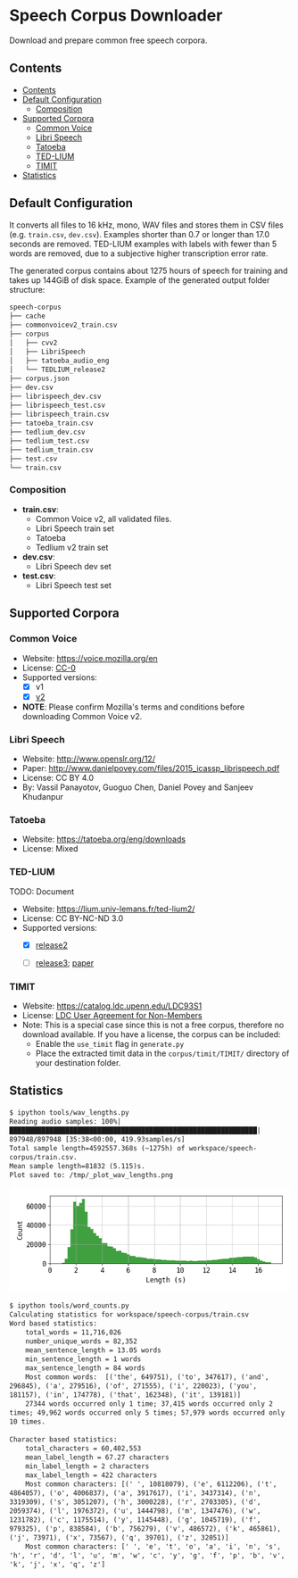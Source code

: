 # Speech Corpus Downloader

Download and prepare common free speech corpora.


## Contents
<!-- TOC_START -->

* [Contents](#contents)
* [Default Configuration](#default-configuration)
  * [Composition](#composition)
* [Supported Corpora](#supported-corpora)
  * [Common Voice](#common-voice)
  * [Libri Speech](#libri-speech)
  * [Tatoeba](#tatoeba)
  * [TED-LIUM](#ted-lium)
  * [TIMIT](#timit)
* [Statistics](#statistics)

<!-- TOC_END -->


## Default Configuration
It converts all files to 16 kHz, mono, WAV files and stores them in CSV files (e.g. `train.csv`, `dev.csv`).
Examples shorter than 0.7 or longer than 17.0 seconds are removed.
TED-LIUM examples with labels with fewer than 5 words are removed, due to a subjective higher transcription 
error rate.

The generated corpus contains about 1275 hours of speech for training and takes up 144GiB of disk space.
Example of the generated output folder structure:
```terminal
speech-corpus
├── cache
├── commonvoicev2_train.csv
├── corpus
│   ├── cvv2
│   ├── LibriSpeech
│   ├── tatoeba_audio_eng
│   └── TEDLIUM_release2
├── corpus.json
├── dev.csv
├── librispeech_dev.csv
├── librispeech_test.csv
├── librispeech_train.csv
├── tatoeba_train.csv
├── tedlium_dev.csv
├── tedlium_test.csv
├── tedlium_train.csv
├── test.csv
└── train.csv
```

### Composition
* **train.csv**:
  * Common Voice v2, all validated files.
  * Libri Speech train set
  * Tatoeba
  * Tedlium v2 train set
* **dev.csv**:
  * Libri Speech dev set
* **test.csv**:
  * Libri Speech test set


## Supported Corpora
### Common Voice
* Website: https://voice.mozilla.org/en
* License: [CC-0](https://voice.mozilla.org/en/datasets)
* Supported versions:
    * [x] v1
    * [x] [v2](https://github.com/mozilla/CorporaCreator/blob/master/README.rst)
* **NOTE**: Please confirm Mozilla's terms and conditions before downloading Common Voice v2.


### Libri Speech
* Website: http://www.openslr.org/12/
* Paper: http://www.danielpovey.com/files/2015_icassp_librispeech.pdf
* License: CC BY 4.0
* By: Vassil Panayotov, Guoguo Chen, Daniel Povey and Sanjeev Khudanpur


### Tatoeba
* Website: https://tatoeba.org/eng/downloads
* License: Mixed


### TED-LIUM
TODO: Document
* Website: https://lium.univ-lemans.fr/ted-lium2/
* License: CC BY-NC-ND 3.0
* Supported versions:
    * [x] [release2](http://www.openslr.org/19/)
    * [ ] [release3](http://www.openslr.org/51/); [paper](https://arxiv.org/abs/1805.04699)


### TIMIT
* Website: https://catalog.ldc.upenn.edu/LDC93S1
* License: [LDC User Agreement for Non-Members](https://catalog.ldc.upenn.edu/license/ldc-non-members-agreement.pdf)
* Note: This is a special case since this is not a free corpus, therefore no download available.
    If you have a license, the corpus can be included:
    * Enable the `use_timit` flag in `generate.py`
    * Place the extracted timit data in the `corpus/timit/TIMIT/` directory of your destination folder.


## Statistics
```terminal
$ ipython tools/wav_lengths.py 
Reading audio samples: 100%|██████████████████████████████████████████████████████████████| 897948/897948 [35:38<00:00, 419.93samples/s]
Total sample length=4592557.368s (~1275h) of workspace/speech-corpus/train.csv.
Mean sample length=81832 (5.115)s.
Plot saved to: /tmp/_plot_wav_lengths.png
```
![Example length distribution plot](images/train_plot_wav_lengths.png)

```terminal
$ ipython tools/word_counts.py 
Calculating statistics for workspace/speech-corpus/train.csv
Word based statistics:
	total_words = 11,716,026
	number_unique_words = 82,352
	mean_sentence_length = 13.05 words
	min_sentence_length = 1 words
	max_sentence_length = 84 words
	Most common words:  [('the', 649751), ('to', 347617), ('and', 296845), ('a', 279516), ('of', 271555), ('i', 220023), ('you', 181157), ('in', 174778), ('that', 162348), ('it', 139181)]
	27344 words occurred only 1 time; 37,415 words occurred only 2 times; 49,962 words occurred only 5 times; 57,979 words occurred only 10 times.

Character based statistics:
	total_characters = 60,402,553
	mean_label_length = 67.27 characters
	min_label_length = 2 characters
	max_label_length = 422 characters
	Most common characters: [(' ', 10818079), ('e', 6112206), ('t', 4864057), ('o', 4006837), ('a', 3917617), ('i', 3437314), ('n', 3319309), ('s', 3051207), ('h', 3000228), ('r', 2703305), ('d', 2059374), ('l', 1976372), ('u', 1444798), ('m', 1347476), ('w', 1231782), ('c', 1175514), ('y', 1145448), ('g', 1045719), ('f', 979325), ('p', 838584), ('b', 756279), ('v', 486572), ('k', 465861), ('j', 73971), ('x', 73567), ('q', 39701), ('z', 32051)]
	Most common characters: [' ', 'e', 't', 'o', 'a', 'i', 'n', 's', 'h', 'r', 'd', 'l', 'u', 'm', 'w', 'c', 'y', 'g', 'f', 'p', 'b', 'v', 'k', 'j', 'x', 'q', 'z']
```

